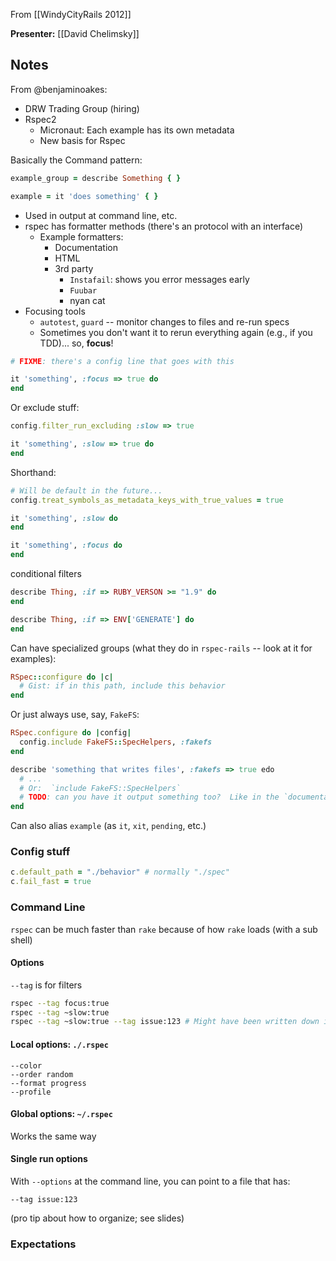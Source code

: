 From [[WindyCityRails 2012]]

**Presenter:** [[David Chelimsky]]

## Notes

From @benjaminoakes:

* DRW Trading Group (hiring)
* Rspec2
    * Micronaut:  Each example has its own metadata
    * New basis for Rspec

Basically the Command pattern:

```ruby
example_group = describe Something { }
```

```ruby
example = it 'does something' { }
```

* Used in output at command line, etc.
* rspec has formatter methods (there's an protocol with an interface)
    * Example formatters:
        * Documentation
        * HTML
        * 3rd party
            * `Instafail`: shows you error messages early
            * `Fuubar`
            * nyan cat
* Focusing tools
    * `autotest`, `guard` -- monitor changes to files and re-run specs
    * Sometimes you don't want it to rerun everything again (e.g., if you TDD)... so, **focus**!

```ruby
# FIXME: there's a config line that goes with this

it 'something', :focus => true do
end
```

Or exclude stuff:

```ruby
config.filter_run_excluding :slow => true

it 'something', :slow => true do
end
```

Shorthand:

```ruby
# Will be default in the future...
config.treat_symbols_as_metadata_keys_with_true_values = true

it 'something', :slow do
end

it 'something', :focus do
end
```

conditional filters

```ruby
describe Thing, :if => RUBY_VERSON >= "1.9" do
end

describe Thing, :if => ENV['GENERATE'] do
end
```

Can have specialized groups (what they do in `rspec-rails` -- look at it for examples):

```ruby
RSpec::configure do |c|
  # Gist: if in this path, include this behavior
end
```

Or just always use, say, `FakeFS`:

```ruby
RSpec.configure do |config|
  config.include FakeFS::SpecHelpers, :fakefs
end

describe 'something that writes files', :fakefs => true edo
  # ...
  # Or:  `include FakeFS::SpecHelpers`
  # TODO: can you have it output something too?  Like in the `documentation` formatter?
end
```

Can also alias `example` (as `it`, `xit`, `pending`, etc.)

### Config stuff

```ruby
c.default_path = "./behavior" # normally "./spec"
c.fail_fast = true
```

### Command Line

`rspec` can be much faster than `rake` because of how `rake` loads (with a sub shell)

#### Options

`--tag` is for filters

```bash
rspec --tag focus:true
rspec --tag ~slow:true
rspec --tag ~slow:true --tag issue:123 # Might have been written down incorrectly
```

#### Local options: `./.rspec`

```
--color
--order random
--format progress
--profile
```

#### Global options: `~/.rspec`

Works the same way

#### Single run options

With `--options` at the command line, you can point to a file that has:

```
--tag issue:123
```

(pro tip about how to organize; see slides)

### Expectations


